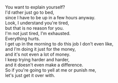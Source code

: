 

You want to explain yourself?   
I'd rather just go to bed,   
since I have to be up in a few hours anyway.   
Look, I understand you're tired,   
but that is no reason for you.   
I'm not just tired, I'm exhausted.   
Everything hurts.   
I get up in the morning to do this job I don't even like,   
and I'm doing it just for the money,   
and it's not even a lot of money.   
I keep trying harder and harder,   
and it doesn't even make a difference.   
So if you're going to yell at me or punish me,   
let's just get it over with.   



